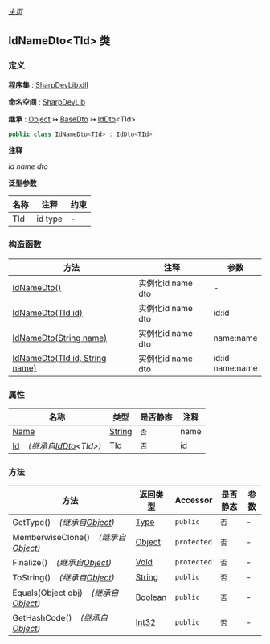 ###### [主页](./Index.md "主页")

## IdNameDto\<TId\> 类

### 定义

**程序集** : [SharpDevLib.dll](./SharpDevLib.assembly.md "SharpDevLib.dll")

**命名空间** : [SharpDevLib](./SharpDevLib.namespace.md "SharpDevLib")

**继承** : [Object](https://learn.microsoft.com/en-us/dotnet/api/system.object "Object") ↣ [BaseDto](./SharpDevLib.BaseDto.md "BaseDto") ↣ [IdDto](./SharpDevLib.IdDto.1.md "IdDto")\<TId\>

``` csharp
public class IdNameDto<TId> : IdDto<TId>
```

**注释**

*id name dto*


**泛型参数**

|名称|注释|约束|
|---|---|---|
|TId|id type|-|




### 构造函数

|方法|注释|参数|
|---|---|---|
|[IdNameDto()](./SharpDevLib.IdNameDto.1.ctor.IdNameDto.md "IdNameDto()")|实例化id name dto|-|
|[IdNameDto(TId id)](./SharpDevLib.IdNameDto.1.ctor.IdNameDto.TId.md "IdNameDto(TId id)")|实例化id name dto|id:id|
|[IdNameDto(String name)](./SharpDevLib.IdNameDto.1.ctor.IdNameDto.String.md "IdNameDto(String name)")|实例化id name dto|name:name|
|[IdNameDto(TId id, String name)](./SharpDevLib.IdNameDto.1.ctor.IdNameDto.TId.String.md "IdNameDto(TId id, String name)")|实例化id name dto|id:id<br>name:name|


### 属性

|名称|类型|是否静态|注释|
|---|---|---|---|
|[Name](./SharpDevLib.IdNameDto.1.Name.md "Name")|[String](https://learn.microsoft.com/en-us/dotnet/api/system.string "String")|`否`|name|
|[Id](./SharpDevLib.IdDto.1.Id.md "Id")&nbsp;&nbsp;&nbsp;&nbsp;*(继承自[IdDto](./SharpDevLib.IdDto.1.md "IdDto")\<TId\>)*|TId|`否`|id|


### 方法

|方法|返回类型|Accessor|是否静态|参数|
|---|---|---|---|---|
|GetType()&nbsp;&nbsp;&nbsp;&nbsp;*(继承自[Object](https://learn.microsoft.com/en-us/dotnet/api/system.object "Object"))*|[Type](https://learn.microsoft.com/en-us/dotnet/api/system.type "Type")|`public`|`否`|-|
|MemberwiseClone()&nbsp;&nbsp;&nbsp;&nbsp;*(继承自[Object](https://learn.microsoft.com/en-us/dotnet/api/system.object "Object"))*|[Object](https://learn.microsoft.com/en-us/dotnet/api/system.object "Object")|`protected`|`否`|-|
|Finalize()&nbsp;&nbsp;&nbsp;&nbsp;*(继承自[Object](https://learn.microsoft.com/en-us/dotnet/api/system.object "Object"))*|[Void](https://learn.microsoft.com/en-us/dotnet/api/system.void "Void")|`protected`|`否`|-|
|ToString()&nbsp;&nbsp;&nbsp;&nbsp;*(继承自[Object](https://learn.microsoft.com/en-us/dotnet/api/system.object "Object"))*|[String](https://learn.microsoft.com/en-us/dotnet/api/system.string "String")|`public`|`否`|-|
|Equals(Object obj)&nbsp;&nbsp;&nbsp;&nbsp;*(继承自[Object](https://learn.microsoft.com/en-us/dotnet/api/system.object "Object"))*|[Boolean](https://learn.microsoft.com/en-us/dotnet/api/system.boolean "Boolean")|`public`|`否`|-|
|GetHashCode()&nbsp;&nbsp;&nbsp;&nbsp;*(继承自[Object](https://learn.microsoft.com/en-us/dotnet/api/system.object "Object"))*|[Int32](https://learn.microsoft.com/en-us/dotnet/api/system.int32 "Int32")|`public`|`否`|-|


